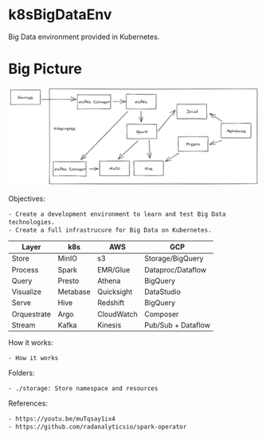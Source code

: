 # k8sBigDataEnv
Big Data environment provided in Kubernetes.

# Big Picture

<p align="center"> 
<img src="diagrams/flow.png">
</p>


Objectives:

    - Create a development environment to learn and test Big Data technologies.
    - Create a full infrastrucure for Big Data on Kubernetes.


| Layer       | k8s      | AWS        | GCP                |
|-------------|----------|------------|--------------------|
| Store       | MinIO    | s3         | Storage/BigQuery   |
| Process     | Spark    | EMR/Glue   | Dataproc/Dataflow  |
| Query       | Presto   | Athena     | BigQuery           |
| Visualize   | Metabase | Quicksight | DataStudio         |
| Serve       | Hive     | Redshift   | BigQuery           |
| Orquestrate | Argo     | CloudWatch | Composer           |
| Stream      | Kafka    | Kinesis    | Pub/Sub + Dataflow |


How it works:

    - How it works
    

Folders:

    - ./storage: Store namespace and resources


References:

    - https://youtu.be/muTqsay1ix4
    - https://github.com/radanalyticsio/spark-operator


